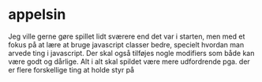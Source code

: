 # appelsin
Jeg ville gerne gøre spillet lidt sværere end det var i starten, men med et fokus på at lære at bruge javascript classer bedre, specielt hvordan man arvede ting i javascript. Der skal også tilføjes nogle modifiers som både kan være godt og dårlige.
Alt i alt skal spildet være mere udfordrende pga. der er flere forskellige ting at holde styr på
